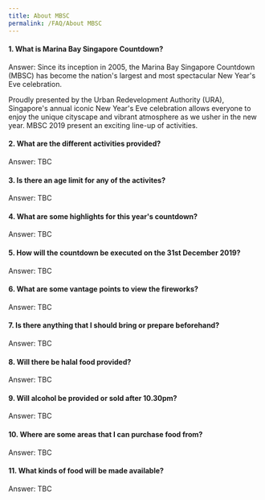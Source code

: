 ```yaml
---
title: About MBSC
permalink: /FAQ/About MBSC
---
```


#### 1. What is Marina Bay Singapore Countdown? 

Answer: Since its inception in 2005, the Marina Bay Singapore Countdown (MBSC) has become the nation's largest and most spectacular New Year's Eve celebration.

Proudly presented by the Urban Redevelopment Authority (URA), Singapore's annual iconic New Year's Eve celebration allows everyone to enjoy the unique cityscape and vibrant atmosphere as we usher in the new year. MBSC 2019 present an exciting line-up of activities.

#### 2. What are the different activities provided?

Answer: TBC

#### 3. Is there an age limit for any of the activites?

Answer: TBC

#### 4. What are some highlights for this year's countdown? 

Answer: TBC

#### 5. How will the countdown be executed on the 31st December 2019? 

Answer: TBC

#### 6. What are some vantage points to view the fireworks? 

Answer: TBC

#### 7. Is there anything that I should bring or prepare beforehand? 

Answer: TBC

#### 8. Will there be halal food provided? 

Answer: TBC

#### 9. Will alcohol be provided or sold after 10.30pm? 

Answer: TBC

#### 10. Where are some areas that I can purchase food from? 

Answer: TBC

#### 11. What kinds of food will be made available? 

Answer: TBC
